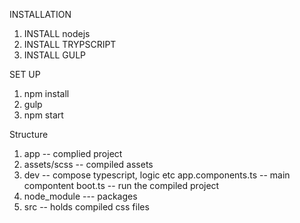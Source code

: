 INSTALLATION
1. INSTALL nodejs
2. INSTALL TRYPSCRIPT
3. INSTALL GULP


SET UP
1. npm install
2. gulp
3. npm start


Structure
1. app -- complied project
2. assets/scss -- compiled assets
3. dev -- compose typescript, logic etc
   app.components.ts -- main compontent
   boot.ts -- run the compiled project
4. node_module --- packages
5. src -- holds compiled css files
